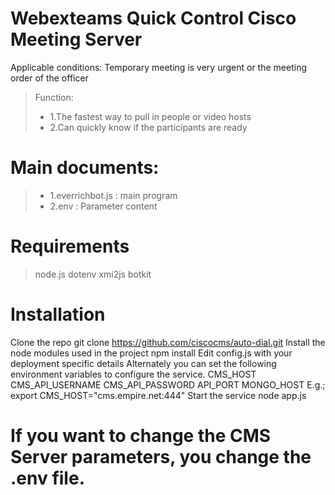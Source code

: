 # Webexteams Quick Control Cisco Meeting Server

Applicable conditions: Temporary meeting is very urgent or the meeting order of the officer
>Function: 
>* 1.The fastest way to pull in people or video hosts
>* 2.Can quickly know if the participants are ready

# Main documents:
>* 1.everrichbot.js : main program
>* 2.env : Parameter content

# Requirements
> node.js
> dotenv
> xmi2js
> botkit

# Installation
Clone the repo git clone https://github.com/ciscocms/auto-dial.git
Install the node modules used in the project npm install
Edit config.js with your deployment specific details
Alternately you can set the following environment variables to configure the service. CMS_HOST CMS_API_USERNAME CMS_API_PASSWORD API_PORT MONGO_HOST E.g.; export CMS_HOST="cms.empire.net:444"
Start the service node app.js

# If you want to change the CMS Server parameters, you change the .env file.
